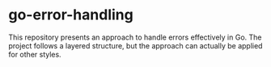 # go-error-handling

This repository presents an approach to handle errors effectively in Go.
The project follows a layered structure, but the approach can actually be applied for other styles. 
